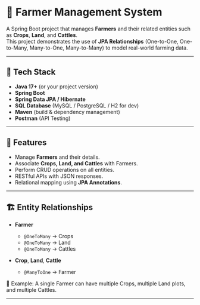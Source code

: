 # 🌱 Farmer Management System

A Spring Boot project that manages **Farmers** and their related entities such as **Crops**, **Land**, and **Cattles**.  
This project demonstrates the use of **JPA Relationships** (One-to-One, One-to-Many, Many-to-One, Many-to-Many) to model real-world farming data.  

---

## 🚀 Tech Stack

- **Java 17+** (or your project version)  
- **Spring Boot**  
- **Spring Data JPA / Hibernate**  
- **SQL Database** (MySQL / PostgreSQL / H2 for dev)  
- **Maven** (build & dependency management)  
- **Postman** (API Testing)  

---

## 📌 Features

- Manage **Farmers** and their details.  
- Associate **Crops, Land, and Cattles** with Farmers.  
- Perform CRUD operations on all entities.  
- RESTful APIs with JSON responses.  
- Relational mapping using **JPA Annotations**.  

---

## 🏗️ Entity Relationships

- **Farmer**  
  - `@OneToMany` → Crops  
  - `@OneToMany` → Land  
  - `@OneToMany` → Cattles  

- **Crop**, **Land**, **Cattle**  
  - `@ManyToOne` → Farmer  

📌 Example: A single Farmer can have multiple Crops, multiple Land plots, and multiple Cattles.

---
